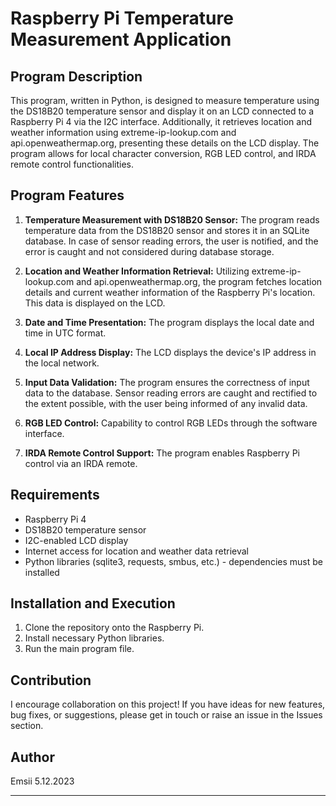 # Raspberry Pi Temperature Measurement Application

## Program Description

This program, written in Python, is designed to measure temperature using the DS18B20 temperature sensor and display it on an LCD connected to a Raspberry Pi 4 via the I2C interface. Additionally, it retrieves location and weather information using extreme-ip-lookup.com and api.openweathermap.org, presenting these details on the LCD display. The program allows for local character conversion, RGB LED control, and IRDA remote control functionalities.

## Program Features

1. **Temperature Measurement with DS18B20 Sensor:** The program reads temperature data from the DS18B20 sensor and stores it in an SQLite database. In case of sensor reading errors, the user is notified, and the error is caught and not considered during database storage.

2. **Location and Weather Information Retrieval:** Utilizing extreme-ip-lookup.com and api.openweathermap.org, the program fetches location details and current weather information of the Raspberry Pi's location. This data is displayed on the LCD.

3. **Date and Time Presentation:** The program displays the local date and time in UTC format.

4. **Local IP Address Display:** The LCD displays the device's IP address in the local network.

5. **Input Data Validation:** The program ensures the correctness of input data to the database. Sensor reading errors are caught and rectified to the extent possible, with the user being informed of any invalid data.

6. **RGB LED Control:** Capability to control RGB LEDs through the software interface.

7. **IRDA Remote Control Support:** The program enables Raspberry Pi control via an IRDA remote.

## Requirements

- Raspberry Pi 4
- DS18B20 temperature sensor
- I2C-enabled LCD display
- Internet access for location and weather data retrieval
- Python libraries (sqlite3, requests, smbus, etc.) - dependencies must be installed

## Installation and Execution

1. Clone the repository onto the Raspberry Pi.
2. Install necessary Python libraries.
3. Run the main program file.

## Contribution

I encourage collaboration on this project! If you have ideas for new features, bug fixes, or suggestions, please get in touch or raise an issue in the Issues section.

## Author

Emsii
5.12.2023

---








